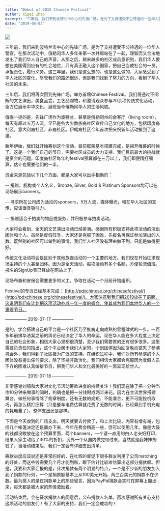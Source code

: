```yaml
---
title: "Debut of 2019 Chinese Festival"
author: XiBei Zhao
excerpt: "三年前，我们来到波特兰市中心的先锋广场，是为了支持遭受不公待遇的一位华人警官。三年后，我们将再次回到先锋广场，举办首届Chinese Festival。我们将通过不间断的文艺演出，美食品尝，工艺品购物，和邀请观众参与20余项传统文化活动，全方位展示中华文化，展现当今俄勒冈华人的生活风貌。我们有计划把这项活动办成一年一度的盛会，使其成为我们本地华人的一个重要节日。"
date: "2019-08-03"
---
```


![](https://res.cloudinary.com/dhngj18do/image/upload/f_auto,q_auto/v1/images/activities/festival2019)

三年前，我们来到波特兰市中心的先锋广场，是为了支持遭受不公待遇的一位华人警官。在那次活动中，俄勒冈华人多年来第一次并肩站在了一起，理智而又合法地发出了我们华人自己的声音。从那之后，越来越多的社区成员意识到，我们华人要想在美国得到应有的社会地位，只有真正融入这个国家，把自己当成社会的一员，承担责任，履行义务。这三年里，我们是这么想的，也是这么做的，大家感受到了华人社区的变化，尽管我们的路还很远，但是我们找到了努力的方向，看到了华人社区的未来。

三年后，我们将再次回到先锋广场，举办首届Chinese Festival。我们将通过不间断的文艺演出，美食品尝，工艺品购物，和邀请观众参与20余项传统文化活动，全方位展示中华文化，展现当今俄勒冈华人的生活风貌。

值得一提的是，先锋广场作为波特兰，甚至是俄勒冈州的会客厅（living room），每天有超过五万人流，早已是各大少数族裔社区宣传自己文化的地方，包括印度裔社区，意大利裔社区，非裔社区。伊朗裔社区今年首次把庆祝新年活动搬到了这里。

新年伊始，我们就开始筹划这个活动，目前框架基本搭建完成，是揭开帷幕的时候了。这是一个我们自己的节日，需要社区成员的大力支持。我们目前最大的挑战就是资金的问题，印度裔社区每年的festival预算都在三万以上，我们即便精打细算，估计也需要他们的一半。

资金来源包括以下几个方面，都是大家可以出手相助的：

-- 捐赠，机构或个人名义，Bronze, Silver, Gold & Platinum Sponsors均可以在现场展示banners。

-- 寻求所在公司成为活动的sponsors，5万人流，媒体曝光，和在华人社区的宣传，应该很具吸引力。

-- 捐赠适合于拍卖的物品或服务，并积极参与拍卖活动。

大家将会看到，全天的文艺演出活动已经排满。感谢所有积极支持此项活动的演出团体和个人。虽然是度假旺季，大家还是克服了困难，先报名再保证参加演出的人数。既然别的社区可以做到的事情，我们华人社区没有理由做不到，只能是做得更好。

传统文化活动将会是区别于其他族裔活动的一个主要的地方。我们现在开始征求现场主持的个人甚至团体。因为是全天活动，每项活动有多个名额，方便轮流值班。报名的SignUp表已经放在网站上了。

现场布置和安保会需要更多的义工，争取在活动一个月前开始组织。

Festival的专页已经基本完成： [http://pdxchinese.org/chinesefestival/](http://pdxchinese.org/chinesefestival/)。大家注意到我们把2019放在了前面，这说明我们有计划把这项活动办成一年一度的盛会，使其成为我们本地华人的一个重要节日。

—————  2019-07-17  —————

是的，学会搭建自己的平台是一个社区乃至族裔走向成熟的里程碑式的一步。一百多年前排华法案之前的舆论已经决定了华人的命运，现在华人能在多大程度上决定自己的社会形象，相信大家心里都很清楚，至少我们需要做的还有很多很多。这里需要负责任的指出，这个平台属于我们大家的，个别团体因为回复晚而错失了参演机会外，我们得到了社区极为广泛的支持。在组织过程中，我们对所有参演的个人团体没有提出任何要求，除了坚持非政治化。我们相信大家都会克服因为度假人员不齐的困难认真编排节目，把我们华人和文化最美好的一面呈现给世人。

—————  2019-07-18  —————

非常感谢刘鸽和大家对文化节活动筹款进度的持续关注！我们现在除了把一分钟当作10分钟来做事的同时，的确也是把一分钱掰成两半来花。因为在主流世界搭建舞台，做任何事情除了规章制度，还有无数的规矩，不能凑合，更不可能投机取巧，再怎么精打细算（只是餐车电费估算就花费了无数的时间，已经算到手机充电的耗电量了），整体支出还是那样。

下面是今天收到的广场支出，明天就要去付款了，和上次比较，内容有增有减，包括几个帐篷决定还是置办下来，今年花费会稍高一些，但可以使用几年。像是大鼓的钱都没敢放在这个预算里面，两个banners，一个请一直用的白人老夫妇打印，结果人家主动给了30%的折扣，另外一个从国内做完带过来，当然就是我妹妹掏钱了。当活动结束后，我们一定会有详细支出清单。

筹款进度应该说还是非常的好的，在杜辉的督促下很多群友利用了公司matching的好处，而这些钱需要几个月才能到账，眼下估计比较难估算出这部分捐款额。但是，我要和大家汇报的是，此次捐款有两个明显的特点，一个是不少新的朋友加入到了捐款的行列，一个是捐款额基本上从100美元开始，两三百美元的捐款不在少数。最为感人的是在捐款单上的那些留言，因为PayPal捐款会实时在屏幕上蹦出来，每天都是被大家的热情激励着。

活动结束后，会在征求捐款人的同意后，公布捐款人名单。再次感谢所有关心支持这项活动的朋友们！有了大家的支持，我们一定会成功的！
